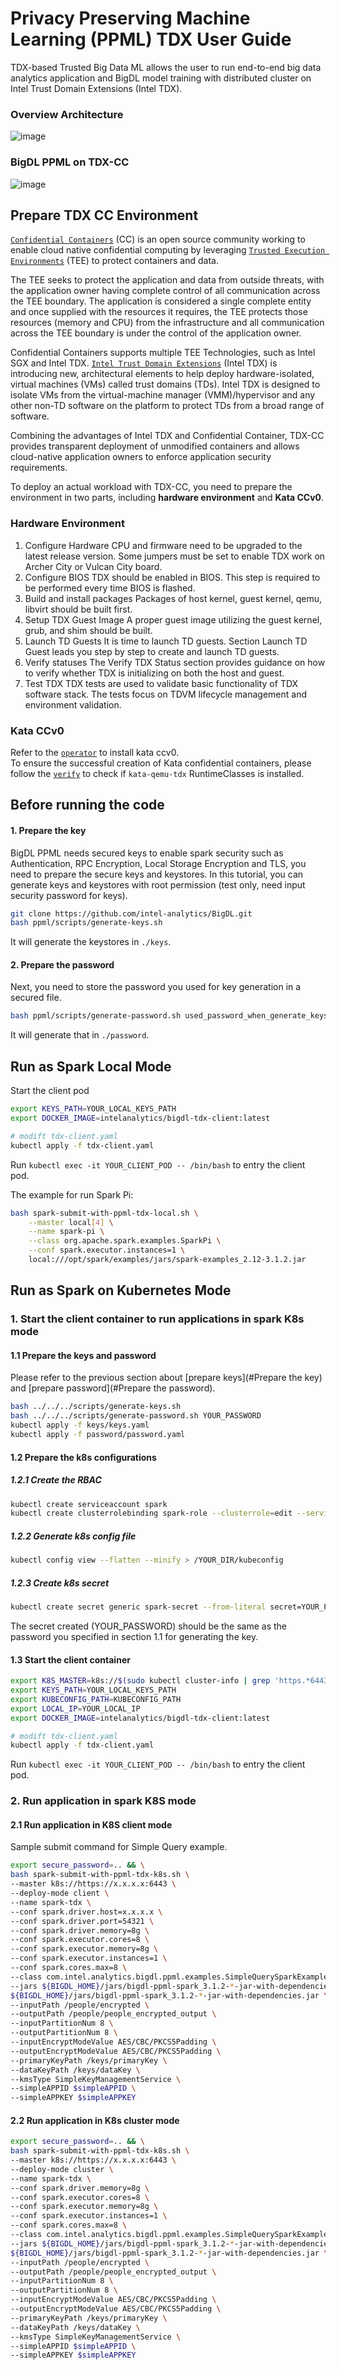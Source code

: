# Privacy Preserving Machine Learning (PPML) TDX User Guide

TDX-based Trusted Big Data ML allows the user to run end-to-end big data analytics application and BigDL model training with distributed cluster on Intel Trust Domain Extensions (Intel TDX).

### Overview Architecture
![image](https://user-images.githubusercontent.com/30695225/190288851-fd852a51-f193-444c-bdea-1edad8375dd1.png)
### BigDL PPML on TDX-CC
![image](https://user-images.githubusercontent.com/30695225/190289025-dfcb3d01-9eed-4676-9df5-8412bd845894.png)

## Prepare TDX CC Environment
[`Confidential Containers`](https://github.com/confidential-containers/documentation/blob/main/Overview.md) (CC) is an open source community working to enable cloud native confidential computing by leveraging [`Trusted Execution Environments`](https://en.wikipedia.org/wiki/Trusted_execution_environment) (TEE) to protect containers and data.

The TEE seeks to protect the application and data from outside threats, with the application owner having complete control of all communication across the TEE boundary. The application is considered a single complete entity and once supplied with the resources it requires, the TEE protects those resources (memory and CPU) from the infrastructure and all communication across the TEE boundary is under the control of the application owner. 

Confidential Containers supports multiple TEE Technologies, such as Intel SGX and Intel TDX. [`Intel Trust Domain Extensions`](https://www.intel.com/content/www/us/en/developer/articles/technical/intel-trust-domain-extensions.html) (Intel TDX) is introducing new, architectural elements to help deploy hardware-isolated, virtual machines (VMs) called trust domains (TDs). Intel TDX is designed to isolate VMs from the virtual-machine manager (VMM)/hypervisor and any other non-TD software on the platform to protect TDs from a broad range of software.

Combining the advantages of Intel TDX and Confidential Container, TDX-CC provides transparent deployment of unmodified containers and allows cloud-native application owners to enforce application security requirements.

To deploy an actual workload with TDX-CC, you need to prepare the environment in two parts, including **hardware environment** and **Kata CCv0**.

### Hardware Environment
1. Configure Hardware
    CPU and firmware need to be upgraded to the latest release version. Some jumpers must be set to enable TDX work on Archer City or Vulcan City board. 
2. Configure BIOS
    TDX should be enabled in BIOS. This step is required to be performed every time BIOS is flashed.
3. Build and install packages
    Packages of host kernel, guest kernel, qemu, libvirt should be built first. 
4. Setup TDX Guest Image
    A proper guest image utilizing the guest kernel, grub, and shim should be built. 
5. Launch TD Guests
    It is time to launch TD guests. Section Launch TD Guest leads you step by step to create and launch TD guests.
6. Verify statuses
    The Verify TDX Status section provides guidance on how to verify whether TDX is initializing on both the host and guest.
7. Test TDX
    TDX tests are used to validate basic functionality of TDX software stack. The tests focus on TDVM lifecycle management and environment validation.
###  **Kata CCv0**
Refer to the [`operator`](https://github.com/confidential-containers/operator/blob/main/docs/INSTALL.md) to install kata ccv0.    
To ensure the successful creation of Kata confidential containers, please follow the [`verify`](https://github.com/confidential-containers/operator/blob/main/docs/INSTALL.md#verify) to check if `kata-qemu-tdx` RuntimeClasses is installed.

## Before running the code
#### 1. Prepare the key
BigDL PPML needs secured keys to enable spark security such as Authentication, RPC Encryption, Local Storage Encryption and TLS, you need to prepare the secure keys and keystores. In this tutorial, you can generate keys and keystores with root permission (test only, need input security password for keys).

```bash
git clone https://github.com/intel-analytics/BigDL.git
bash ppml/scripts/generate-keys.sh
```
It will generate the keystores in `./keys`.
#### 2. Prepare the password
Next, you need to store the password you used for key generation in a secured file.

```bash
bash ppml/scripts/generate-password.sh used_password_when_generate_keys
```
It will generate that in `./password`.

## Run as Spark Local Mode
Start the client pod
```bash
export KEYS_PATH=YOUR_LOCAL_KEYS_PATH
export DOCKER_IMAGE=intelanalytics/bigdl-tdx-client:latest

# modift tdx-client.yaml
kubectl apply -f tdx-client.yaml
```
Run `kubectl exec -it YOUR_CLIENT_POD -- /bin/bash` to entry the client pod.

The example for run Spark Pi:
```bash
bash spark-submit-with-ppml-tdx-local.sh \
    --master local[4] \
    --name spark-pi \
    --class org.apache.spark.examples.SparkPi \
    --conf spark.executor.instances=1 \
    local:///opt/spark/examples/jars/spark-examples_2.12-3.1.2.jar
```

## Run as Spark on Kubernetes Mode
### 1. Start the client container to run applications in spark K8s mode
#### 1.1 Prepare the keys and password
Please refer to the previous section about [prepare keys](#Prepare the key) and [prepare password](#Prepare the password).
```bash
bash ../../../scripts/generate-keys.sh
bash ../../../scripts/generate-password.sh YOUR_PASSWORD
kubectl apply -f keys/keys.yaml
kubectl apply -f password/password.yaml
```
#### 1.2 Prepare the k8s configurations
##### 1.2.1 Create the RBAC
```bash
kubectl create serviceaccount spark
kubectl create clusterrolebinding spark-role --clusterrole=edit --serviceaccount=default:spark --namespace=default
```
##### 1.2.2 Generate k8s config file
```bash
kubectl config view --flatten --minify > /YOUR_DIR/kubeconfig
```
##### 1.2.3 Create k8s secret
```bash
kubectl create secret generic spark-secret --from-literal secret=YOUR_PASSWORD
```
The secret created (YOUR_PASSWORD) should be the same as the password you specified in section 1.1 for generating the key.
#### 1.3 Start the client container
```bash
export K8S_MASTER=k8s://$(sudo kubectl cluster-info | grep 'https.*6443' -o -m 1)
export KEYS_PATH=YOUR_LOCAL_KEYS_PATH
export KUBECONFIG_PATH=KUBECONFIG_PATH
export LOCAL_IP=YOUR_LOCAL_IP
export DOCKER_IMAGE=intelanalytics/bigdl-tdx-client:latest

# modift tdx-client.yaml
kubectl apply -f tdx-client.yaml
```
Run `kubectl exec -it YOUR_CLIENT_POD -- /bin/bash` to entry the client pod.

### 2. Run application in spark K8S mode
#### 2.1 Run application in K8S client mode
Sample submit command for Simple Query example.
```bash
export secure_password=.. && \
bash spark-submit-with-ppml-tdx-k8s.sh \
--master k8s://https://x.x.x.x:6443 \
--deploy-mode client \
--name spark-tdx \
--conf spark.driver.host=x.x.x.x \
--conf spark.driver.port=54321 \
--conf spark.driver.memory=8g \
--conf spark.executor.cores=8 \
--conf spark.executor.memory=8g \
--conf spark.executor.instances=1 \
--conf spark.cores.max=8 \
--class com.intel.analytics.bigdl.ppml.examples.SimpleQuerySparkExample \
--jars ${BIGDL_HOME}/jars/bigdl-ppml-spark_3.1.2-*-jar-with-dependencies.jar \
${BIGDL_HOME}/jars/bigdl-ppml-spark_3.1.2-*-jar-with-dependencies.jar \
--inputPath /people/encrypted \
--outputPath /people/people_encrypted_output \
--inputPartitionNum 8 \
--outputPartitionNum 8 \
--inputEncryptModeValue AES/CBC/PKCS5Padding \
--outputEncryptModeValue AES/CBC/PKCS5Padding \
--primaryKeyPath /keys/primaryKey \
--dataKeyPath /keys/dataKey \
--kmsType SimpleKeyManagementService \
--simpleAPPID $simpleAPPID \
--simpleAPPKEY $simpleAPPKEY
```
#### 2.2 Run application in K8s cluster mode

```bash
export secure_password=.. && \
bash spark-submit-with-ppml-tdx-k8s.sh \
--master k8s://https://x.x.x.x:6443 \
--deploy-mode cluster \
--name spark-tdx \
--conf spark.driver.memory=8g \
--conf spark.executor.cores=8 \
--conf spark.executor.memory=8g \
--conf spark.executor.instances=1 \
--conf spark.cores.max=8 \
--class com.intel.analytics.bigdl.ppml.examples.SimpleQuerySparkExample \
--jars ${BIGDL_HOME}/jars/bigdl-ppml-spark_3.1.2-*-jar-with-dependencies.jar \
${BIGDL_HOME}/jars/bigdl-ppml-spark_3.1.2-*-jar-with-dependencies.jar \
--inputPath /people/encrypted \
--outputPath /people/people_encrypted_output \
--inputPartitionNum 8 \
--outputPartitionNum 8 \
--inputEncryptModeValue AES/CBC/PKCS5Padding \
--outputEncryptModeValue AES/CBC/PKCS5Padding \
--primaryKeyPath /keys/primaryKey \
--dataKeyPath /keys/dataKey \
--kmsType SimpleKeyManagementService \
--simpleAPPID $simpleAPPID \
--simpleAPPKEY $simpleAPPKEY
```
